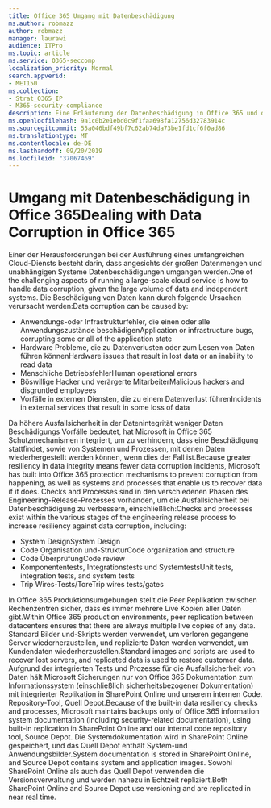 ```yaml
---
title: Office 365 Umgang mit Datenbeschädigung
ms.author: robmazz
author: robmazz
manager: laurawi
audience: ITPro
ms.topic: article
ms.service: O365-seccomp
localization_priority: Normal
search.appverid:
- MET150
ms.collection:
- Strat_O365_IP
- M365-security-compliance
description: Eine Erläuterung der Datenbeschädigung in Office 365 und der Bemühungen von Microsoft um Verhinderung und Wiederherstellung.
ms.openlocfilehash: 9a1c0b2e1ebd0c9f1faa698fa12756d32783914c
ms.sourcegitcommit: 55a046bdf49bf7c62ab74da73be1fd1cf6f0ad86
ms.translationtype: MT
ms.contentlocale: de-DE
ms.lasthandoff: 09/20/2019
ms.locfileid: "37067469"
---
```

# <a name="dealing-with-data-corruption-in-office-365"></a><span data-ttu-id="a3814-103">Umgang mit Datenbeschädigung in Office 365</span><span class="sxs-lookup"><span data-stu-id="a3814-103">Dealing with Data Corruption in Office 365</span></span>

<span data-ttu-id="a3814-104">Einer der Herausforderungen bei der Ausführung eines umfangreichen Cloud-Diensts besteht darin, dass angesichts der großen Datenmengen und unabhängigen Systeme Datenbeschädigungen umgangen werden.</span><span class="sxs-lookup"><span data-stu-id="a3814-104">One of the challenging aspects of running a large-scale cloud service is how to handle data corruption, given the large volume of data and independent systems.</span></span> <span data-ttu-id="a3814-105">Die Beschädigung von Daten kann durch folgende Ursachen verursacht werden:</span><span class="sxs-lookup"><span data-stu-id="a3814-105">Data corruption can be caused by:</span></span>

- <span data-ttu-id="a3814-106">Anwendungs-oder Infrastrukturfehler, die einen oder alle Anwendungszustände beschädigen</span><span class="sxs-lookup"><span data-stu-id="a3814-106">Application or infrastructure bugs, corrupting some or all of the application state</span></span>
- <span data-ttu-id="a3814-107">Hardware Probleme, die zu Datenverlusten oder zum Lesen von Daten führen können</span><span class="sxs-lookup"><span data-stu-id="a3814-107">Hardware issues that result in lost data or an inability to read data</span></span>
- <span data-ttu-id="a3814-108">Menschliche Betriebsfehler</span><span class="sxs-lookup"><span data-stu-id="a3814-108">Human operational errors</span></span>
- <span data-ttu-id="a3814-109">Böswillige Hacker und verärgerte Mitarbeiter</span><span class="sxs-lookup"><span data-stu-id="a3814-109">Malicious hackers and disgruntled employees</span></span>
- <span data-ttu-id="a3814-110">Vorfälle in externen Diensten, die zu einem Datenverlust führen</span><span class="sxs-lookup"><span data-stu-id="a3814-110">Incidents in external services that result in some loss of data</span></span>

<span data-ttu-id="a3814-111">Da höhere Ausfallsicherheit in der Datenintegrität weniger Daten Beschädigungs Vorfälle bedeutet, hat Microsoft in Office 365 Schutzmechanismen integriert, um zu verhindern, dass eine Beschädigung stattfindet, sowie von Systemen und Prozessen, mit denen Daten wiederhergestellt werden können, wenn dies der Fall ist.</span><span class="sxs-lookup"><span data-stu-id="a3814-111">Because greater resiliency in data integrity means fewer data corruption incidents, Microsoft has built into Office 365 protection mechanisms to prevent corruption from happening, as well as systems and processes that enable us to recover data if it does.</span></span> <span data-ttu-id="a3814-112">Checks and Processes sind in den verschiedenen Phasen des Engineering-Release-Prozesses vorhanden, um die Ausfallsicherheit bei Datenbeschädigung zu verbessern, einschließlich:</span><span class="sxs-lookup"><span data-stu-id="a3814-112">Checks and processes exist within the various stages of the engineering release process to increase resiliency against data corruption, including:</span></span>

- <span data-ttu-id="a3814-113">System Design</span><span class="sxs-lookup"><span data-stu-id="a3814-113">System Design</span></span>
- <span data-ttu-id="a3814-114">Code Organisation und-Struktur</span><span class="sxs-lookup"><span data-stu-id="a3814-114">Code organization and structure</span></span>
- <span data-ttu-id="a3814-115">Code Überprüfung</span><span class="sxs-lookup"><span data-stu-id="a3814-115">Code review</span></span>
- <span data-ttu-id="a3814-116">Komponententests, Integrationstests und Systemtests</span><span class="sxs-lookup"><span data-stu-id="a3814-116">Unit tests, integration tests, and system tests</span></span>
- <span data-ttu-id="a3814-117">Trip Wires-Tests/Tore</span><span class="sxs-lookup"><span data-stu-id="a3814-117">Trip wires tests/gates</span></span>

<span data-ttu-id="a3814-118">In Office 365 Produktionsumgebungen stellt die Peer Replikation zwischen Rechenzentren sicher, dass es immer mehrere Live Kopien aller Daten gibt.</span><span class="sxs-lookup"><span data-stu-id="a3814-118">Within Office 365 production environments, peer replication between datacenters ensures that there are always multiple live copies of any data.</span></span> <span data-ttu-id="a3814-119">Standard Bilder und-Skripts werden verwendet, um verloren gegangene Server wiederherzustellen, und replizierte Daten werden verwendet, um Kundendaten wiederherzustellen.</span><span class="sxs-lookup"><span data-stu-id="a3814-119">Standard images and scripts are used to recover lost servers, and replicated data is used to restore customer data.</span></span> <span data-ttu-id="a3814-120">Aufgrund der integrierten Tests und Prozesse für die Ausfallsicherheit von Daten hält Microsoft Sicherungen nur von Office 365 Dokumentation zum Informationssystem (einschließlich sicherheitsbezogener Dokumentation) mit integrierter Replikation in SharePoint Online und unserem internen Code. Repository-Tool, Quell Depot.</span><span class="sxs-lookup"><span data-stu-id="a3814-120">Because of the built-in data resiliency checks and processes, Microsoft maintains backups only of Office 365 information system documentation (including security-related documentation), using built-in replication in SharePoint Online and our internal code repository tool, Source Depot.</span></span> <span data-ttu-id="a3814-121">Die Systemdokumentation wird in SharePoint Online gespeichert, und das Quell Depot enthält System-und Anwendungsbilder.</span><span class="sxs-lookup"><span data-stu-id="a3814-121">System documentation is stored in SharePoint Online, and Source Depot contains system and application images.</span></span> <span data-ttu-id="a3814-122">Sowohl SharePoint Online als auch das Quell Depot verwenden die Versionsverwaltung und werden nahezu in Echtzeit repliziert.</span><span class="sxs-lookup"><span data-stu-id="a3814-122">Both SharePoint Online and Source Depot use versioning and are replicated in near real time.</span></span>
